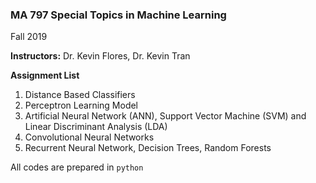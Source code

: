 ### MA 797 Special Topics in Machine Learning

Fall 2019

**Instructors:** Dr. Kevin Flores, Dr. Kevin Tran

**Assignment List**

1. Distance Based Classifiers
2. Perceptron Learning Model
3. Artificial Neural Network (ANN), Support Vector Machine (SVM) and Linear Discriminant Analysis (LDA)
4. Convolutional Neural Networks
5. Recurrent Neural Network, Decision Trees, Random Forests

All codes are prepared in `python`
